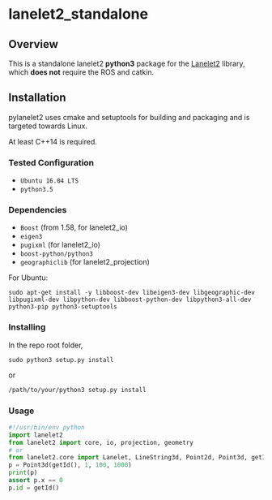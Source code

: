 # lanelet2_standalone

## Overview
This is a standalone lanelet2 **python3** package for the [Lanelet2](https://github.com/fzi-forschungszentrum-informatik/Lanelet2) library, which **does not** require the ROS and catkin.

## Installation
pylanelet2 uses cmake and setuptools for building and packaging and is targeted towards Linux.

At least C++14 is required.

### Tested Configuration
* `Ubuntu 16.04 LTS`
* `python3.5`

### Dependencies
* `Boost` (from 1.58, for lanelet2_io)
* `eigen3`
* `pugixml` (for lanelet2_io)
* `boost-python/python3`
* `geographiclib` (for lanelet2_projection)

For Ubuntu:
```shell
sudo apt-get install -y libboost-dev libeigen3-dev libgeographic-dev libpugixml-dev libpython-dev libboost-python-dev libpython3-all-dev python3-pip python3-setuptools
```

### Installing
In the repo root folder,
```shell
sudo python3 setup.py install
```
or
```bash
/path/to/your/python3 setup.py install
```

### Usage
```python
#!/usr/bin/env python
import lanelet2
from lanelet2 import core, io, projection, geometry
# or
from lanelet2.core import Lanelet, LineString3d, Point2d, Point3d, getId, LaneletMap, BoundingBox2d, BasicPoint2d
p = Point3d(getId(), 1, 100, 1000)
print(p)
assert p.x == 0
p.id = getId()
```
